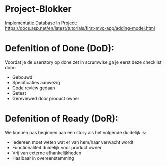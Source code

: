 # Project-Blokker

Implementatie Database In Project:
https://docs.asp.net/en/latest/tutorials/first-mvc-app/adding-model.html

# Defenition of Done (DoD):
Voordat je de userstory op done zet in scrumwise ga je eerst deze checklist door:
- Gebouwd
- Specificaties aanwezig
- Code review gedaan
- Getest
- Gereviewed door product owner

# Defenition of Ready (DoR):
We kunnen pas beginnen aan een story als het volgende duidelijk is:
- Iedereen moet weten wat er van hem/haar verwacht wordt
- Functionaliteit duidelijk voor product owner
- Vrij van externe afhankelijkheden
- Haalbaar in overeenstemming
